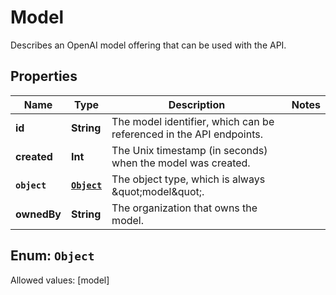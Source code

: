 

# Model

Describes an OpenAI model offering that can be used with the API.

## Properties

Name | Type | Description | Notes
------------ | ------------- | ------------- | -------------
**id** | **String** | The model identifier, which can be referenced in the API endpoints. | 
**created** | **Int** | The Unix timestamp (in seconds) when the model was created. | 
**`object`** | [**`Object`**](#`Object`) | The object type, which is always \&quot;model\&quot;. | 
**ownedBy** | **String** | The organization that owns the model. | 


## Enum: `Object`
Allowed values: [model]





